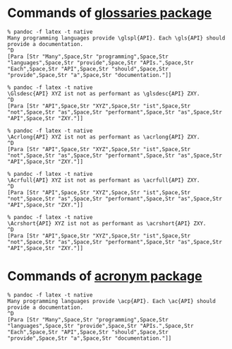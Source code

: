 # Commands of [glossaries package](ftp://ftp.tu-chemnitz.de/pub/tex/macros/latex/contrib/glossaries/glossaries-code.pdf)

```
% pandoc -f latex -t native
Many programming languages provide \glspl{API}. Each \gls{API} should provide a documentation.
^D
[Para [Str "Many",Space,Str "programming",Space,Str "languages",Space,Str "provide",Space,Str "APIs.",Space,Str "Each",Space,Str "API",Space,Str "should",Space,Str "provide",Space,Str "a",Space,Str "documentation."]]
```

```
% pandoc -f latex -t native
\Glsdesc{API} XYZ ist not as performant as \glsdesc{API} ZXY.
^D
[Para [Str "API",Space,Str "XYZ",Space,Str "ist",Space,Str "not",Space,Str "as",Space,Str "performant",Space,Str "as",Space,Str "API",Space,Str "ZXY."]]
```

```
% pandoc -f latex -t native
\Acrlong{API} XYZ ist not as performant as \acrlong{API} ZXY.
^D
[Para [Str "API",Space,Str "XYZ",Space,Str "ist",Space,Str "not",Space,Str "as",Space,Str "performant",Space,Str "as",Space,Str "API",Space,Str "ZXY."]]
```

```
% pandoc -f latex -t native
\Acrfull{API} XYZ ist not as performant as \acrfull{API} ZXY.
^D
[Para [Str "API",Space,Str "XYZ",Space,Str "ist",Space,Str "not",Space,Str "as",Space,Str "performant",Space,Str "as",Space,Str "API",Space,Str "ZXY."]]
```

```
% pandoc -f latex -t native
\Acrshort{API} XYZ ist not as performant as \acrshort{API} ZXY.
^D
[Para [Str "API",Space,Str "XYZ",Space,Str "ist",Space,Str "not",Space,Str "as",Space,Str "performant",Space,Str "as",Space,Str "API",Space,Str "ZXY."]]
```

# Commands of [acronym package](ftp://ftp.mpi-sb.mpg.de/pub/tex/mirror/ftp.dante.de/pub/tex/macros/latex/contrib/acronym/acronym.pdf)

```
% pandoc -f latex -t native
Many programming languages provide \acp{API}. Each \ac{API} should provide a documentation.
^D
[Para [Str "Many",Space,Str "programming",Space,Str "languages",Space,Str "provide",Space,Str "APIs.",Space,Str "Each",Space,Str "API",Space,Str "should",Space,Str "provide",Space,Str "a",Space,Str "documentation."]]
```
